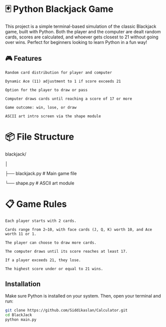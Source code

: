 # 🃏 Python Blackjack Game

This project is a simple terminal-based simulation of the classic Blackjack game, built with Python.
Both the player and the computer are dealt random cards, scores are calculated, and whoever gets closest to 21 without going over wins. Perfect for beginners looking to learn Python in a fun way!

## 🎮 Features

    Random card distribution for player and computer

    Dynamic Ace (11) adjustment to 1 if score exceeds 21

    Option for the player to draw or pass

    Computer draws cards until reaching a score of 17 or more

    Game outcome: win, lose, or draw

    ASCII art intro screen via the shape module

# 📦 File Structure

  blackjack/
  
│

├── blackjack.py       # Main game file

└── shape.py           # ASCII art module



# 📋 Game Rules

    Each player starts with 2 cards.

    Cards range from 2–10, with face cards (J, Q, K) worth 10, and Ace worth 11 or 1.

    The player can choose to draw more cards.

    The computer draws until its score reaches at least 17.

    If a player exceeds 21, they lose.

    The highest score under or equal to 21 wins.

## Installation

Make sure Python is installed on your system. Then, open your terminal and run:

```bash
git clone https://github.com/Siddikaslan/Calculator.git
cd BlackJack
python main.py
```

